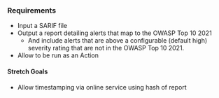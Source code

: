 ### Requirements ###

* Input a SARIF file
* Output a report detailing alerts that map to the OWASP Top 10 2021
  * And include alerts that are above a configurable (default high) severity rating that are not in the OWASP Top 10 2021.
* Allow to be run as an Action

#### Stretch Goals ####

* Allow timestamping via online service using hash of report
